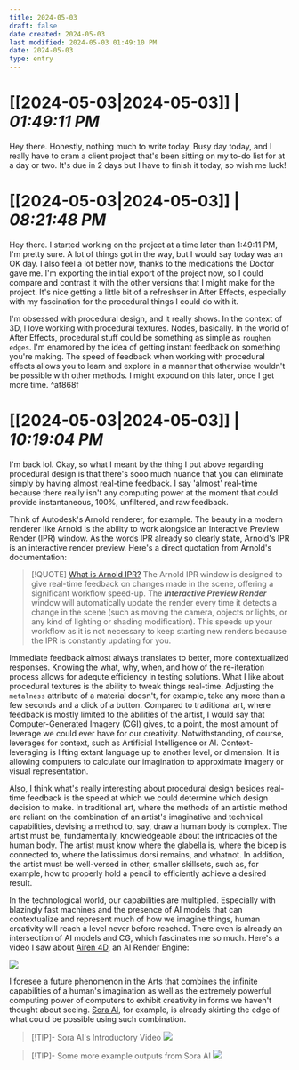 ```yaml
---
title: 2024-05-03
draft: false
date created: 2024-05-03
last modified: 2024-05-03 01:49:10 PM
date: 2024-05-03
type: entry
---
```


# **[[2024-05-03|2024-05-03]]** | *01:49:11 PM*

Hey there. Honestly, nothing much to write today. Busy day today, and I really have to cram a client project that's been sitting on my to-do list for at a day or two. It's due in 2 days but I have to finish it today, so wish me luck!

# **[[2024-05-03|2024-05-03]]** | *08:21:48 PM*

Hey there. I started working on the project at a time later than 1:49:11 PM, I'm pretty sure. A lot of things got in the way, but I would say today was an OK day. I also feel a lot better now, thanks to the medications the Doctor gave me. I'm exporting the initial export of the project now, so I could compare and contrast it with the other versions that I might make for the project. It's nice getting a little bit of a refreshser in After Effects, especially with my fascination for the procedural things I could do with it.

I'm obsessed with procedural design, and it really shows. In the context of 3D, I love working with procedural textures. Nodes, basically. In the world of After Effects, procedural stuff could be something as simple as `roughen edges`. I'm enamored by the idea of getting instant feedback on something you're making. The speed of feedback when working with procedural effects allows you to learn and explore in a manner that otherwise wouldn't be possible with other methods. I might expound on this later, once I get more time. ^af868f

# **[[2024-05-03|2024-05-03]]** | *10:19:04 PM*

I'm back lol. Okay, so what I meant by the thing I put above regarding procedural design is that there's sooo much nuance that you can eliminate simply by having almost real-time feedback. I say 'almost' real-time because there really isn't any computing power at the moment that could provide instantaneous, 100%, unfiltered, and raw feedback.

Think of Autodesk's Arnold renderer, for example. The beauty in a modern renderer like Arnold is the ability to work alongside an Interactive Preview Render (IPR) window. As the words IPR already so clearly state, Arnold's IPR is an interactive render preview. Here's a direct quotation from Arnold's documentation:

>[!QUOTE] [What is Arnold IPR?](https://help.autodesk.com/view/ARNOL/CHS/?guid=arnold_for_cinema_4d_ci_Rendering_ci_IPR_Window_html)
>The Arnold IPR window is designed to give real-time feedback on changes made in the scene, offering a significant workflow speed-up. The **_Interactive Preview Render_** window will automatically update the render every time it detects a change in the scene (such as moving the camera, objects or lights, or any kind of lighting or shading modification). This speeds up your workflow as it is not necessary to keep starting new renders because the IPR is constantly updating for you.

Immediate feedback almost always translates to better, more contextualized responses. Knowing the what, why, when, and how of the re-iteration process allows for adequte efficiency in testing solutions. What I like about procedural textures is the ability to tweak things real-time. Adjusting the `metalness` attribute of a material doesn't, for example, take any more than a few seconds and a click of a button. Compared to traditional art, where feedback is mostly limited to the abilities of the artist, I would say that Computer-Generated Imagery (CGI) gives, to a point, the most amount of leverage we could ever have for our creativity. Notwithstanding, of course, leverages for context, such as Artificial Intelligence or AI. Context-leveraging is lifting extant language up to another level, or dimension. It is allowing computers to calculate our imagination to approximate imagery or visual representation.

Also, I think what's really interesting about procedural design besides real-time feedback is the speed at which we could determine which design decision to make. In traditional art, where the methods of an artistic method are reliant on the combination of an artist's imaginative and technical capabilities, devising a method to, say, draw a human body is complex. The artist must be, fundamentally, knowledgeable about the intricacies of the human body. The artist must know where the glabella is, where the bicep is connected to, where the latissimus dorsi remains, and whatnot. In addition, the artist must be well-versed in other, smaller skillsets, such as, for example, how to properly hold a pencil to efficiently achieve a desired result.

In the technological world, our capabilities are multiplied. Especially with blazingly fast machines and the presence of AI models that can contextualize and represent much of how we imagine things, human creativity will reach a level never before reached. There even is already an intersection of AI models and CG, which fascinates me so much. Here's a video I saw about [Airen 4D](https://www.youtube.com/watch?v=q64ATr8mfzU), an AI Render Engine:

![](https://www.youtube.com/watch?v=q64ATr8mfzU)

I foresee a future phenomenon in the Arts that combines the infinite capabilities of a human's imagination as well as the extremely powerful computing power of computers to exhibit creativity in forms we haven't thought about seeing. [Sora AI](https://openai.com/index/sora), for example, is already skirting the edge of what could be possible using such combination.

>[!TIP]- Sora AI's Introductory Video
>![](https://www.youtube.com/watch?v=HK6y8DAPN_0)

>[!TIP]- Some more example outputs from Sora AI
>![](https://www.youtube.com/watch?v=hWSuYd3EvzQ)